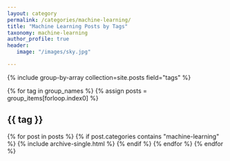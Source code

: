 ```yaml
---
layout: category
permalink: /categories/machine-learning/
title: "Machine Learning Posts by Tags"
taxonomy: machine-learning
author_profile: true
header:
   image: "/images/sky.jpg"

---
```


{% include group-by-array collection=site.posts field="tags" %}

{% for tag in group_names %}
  {% assign posts = group_items[forloop.index0] %}
  <h2 id="{{ tag | slugify }}" class="archive__subtitle">{{ tag }}</h2>
  {% for post in posts %}
	{% if post.categories contains "machine-learning" %}
		{% include archive-single.html %}
	{% endif %}
  {% endfor %}
{% endfor %}


